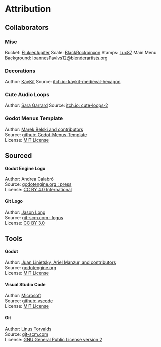 # Attribution
## Collaborators

### Misc
Bucket: [FlukierJupiter](https://sketchfab.com/FlukierJupiter)
Scale: [BlackRockbinxon](https://sketchfab.com/BlackRockbinxon)
Stamps: [Lux87](https://sketchfab.com/Lux87)
Main Menu Background: [IoannesPavlvs12@blenderartists.org](https://blenderartists.org/t/neushcwanstein-castle-3d-environment/1178848)

### Decorations
Author: [KayKit](https://kaylousberg.itch.io/)
Source: [itch.io: kaykit-medieval-hexagon](https://kaylousberg.itch.io/kaykit-medieval-hexagon)

### Cute Audio Loops
Author: [Sara Garrard](https://sonatina.itch.io/)
Source: [itch.io: cute-loops-2](https://sonatina.itch.io/cute-loops-2)


### Godot Menus Template
Author: [Marek Belski and contributors](https://github.com/Maaack/Godot-Menus-Template/graphs/contributors)  
Source: [github: Godot-Menus-Template](https://github.com/Maaack/Godot-Menus-Template)  
License: [MIT License](LICENSE.txt)  

## Sourced
#### Godot Engine Logo
Author: Andrea Calabró  
Source: [godotengine.org : press](https://godotengine.org/press/)  
License: [CC BY 4.0 International](https://github.com/godotengine/godot/blob/master/LOGO_LICENSE.txt) 

#### Git Logo
Author: [Jason Long](https://bsky.app/profile/jasonlong.me)  
Source: [git-scm.com : logos](https://git-scm.com/downloads/logos)  
License: [CC BY 3.0](https://creativecommons.org/licenses/by/3.0/) 

## Tools
#### Godot
Author: [Juan Linietsky, Ariel Manzur, and contributors](https://godotengine.org/contact)  
Source: [godotengine.org](https://godotengine.org/)  
License: [MIT License](https://github.com/godotengine/godot/blob/master/LICENSE.txt)  

#### Visual Studio Code
Author: [Microsoft](https://opensource.microsoft.com/)  
Source: [github: vscode](https://github.com/microsoft/vscode)  
License: [MIT License](https://github.com/microsoft/vscode/blob/main/LICENSE.txt)

#### Git
Author: [Linus Torvalds](https://github.com/torvalds)  
Source: [git-scm.com](https://git-scm.com/downloads)  
License: [GNU General Public License version 2](https://opensource.org/licenses/GPL-2.0)
